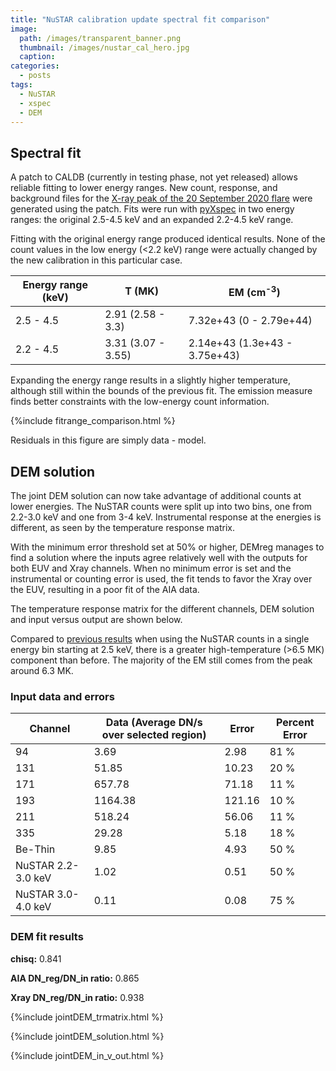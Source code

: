 ```yaml
---
title: "NuSTAR calibration update spectral fit comparison"
image: 
  path: /images/transparent_banner.png
  thumbnail: /images/nustar_cal_hero.jpg
  caption:
categories:
  - posts
tags:
  - NuSTAR
  - xspec
  - DEM
---
```


## Spectral fit

A patch to CALDB (currently in testing phase, not yet released) allows reliable fitting to lower energy ranges. New count, response, and background files for the [X-ray peak of the 20 September 2020 flare](https://elastufka.github.io/SAX-XRS_figures/posts/2021/02/11/NuSTAR-small-flare-of-12-September-2020-orbit-8.html) were generated using the patch. Fits were run with [pyXspec](https://elastufka.github.io/SAX-XRS_figures/posts/2021/08/23/Fit-to-NuSTAR-spectrum-with-pyXspec-example.html ) in two energy ranges: the original 2.5-4.5 keV and an expanded 2.2-4.5 keV range. 

Fitting with the original energy range produced identical results. None of the count values in the low energy (<2.2 keV) range were actually changed by the new calibration in this particular case.

| Energy range (keV) | T (MK)| EM (cm<sup>-3</sup>) |
|---|---|---|
| 2.5 - 4.5 | 2.91 (2.58 - 3.3) | 7.32e+43 (0 - 2.79e+44) |
| 2.2 - 4.5 | 3.31 (3.07 - 3.55) | 2.14e+43 (1.3e+43 - 3.75e+43) |

Expanding the energy range results in a slightly higher temperature, although still within the bounds of the previous fit. The emission measure finds better constraints with the low-energy count information.

{%include fitrange_comparison.html %}

Residuals in this figure are simply data - model.

## DEM solution

The joint DEM solution can now take advantage of additional counts at lower energies. The NuSTAR counts were split up into two bins, one from 2.2-3.0 keV and one from 3-4 keV. Instrumental response at the energies is different, as seen by the temperature response matrix.

With the minimum error threshold set at 50% or higher, DEMreg manages to find a solution where the inputs agree relatively well with the outputs for both EUV and Xray channels. When no minimum error is set and the instrumental or counting error is used, the fit tends to favor the Xray over the EUV, resulting in a poor fit of the AIA data.

The temperature response matrix for the different channels, DEM solution and input versus output are shown below.

Compared to [previous results](https://elastufka.github.io/presentations/Joint%20DEM%20(orbit%208).slides_updated.html#/4) when using the NuSTAR counts in a single energy bin starting at 2.5 keV, there is a greater high-temperature (>6.5 MK) component than before. The majority of the EM still comes from the peak around 6.3 MK.

### Input data and errors

| Channel | Data (Average DN/s over selected region) | Error | Percent Error |
|---| ---| ---| --- |
|94 |     3.69 |  2.98 |  81 %|
|131 |     51.85  | 10.23  | 20 %|
|171 |     657.78 |  71.18 |  11 %|
|193 |     1164.38 |  121.16 |  10 %|
|211 |     518.24 |  56.06  | 11 %|
|335 |     29.28 |  5.18  | 18 %|
|Be-Thin |     9.85 |  4.93 |  50 %|
|NuSTAR 2.2-3.0 keV |    1.02  | 0.51  | 50 %|
|NuSTAR 3.0-4.0 keV |    0.11  | 0.08  | 75 %|

### DEM fit results

**chisq:** 0.841

**AIA DN_reg/DN_in ratio:** 0.865

**Xray DN_reg/DN_in ratio:** 0.938

{%include jointDEM_trmatrix.html %}

{%include jointDEM_solution.html %}

{%include jointDEM_in_v_out.html %}
